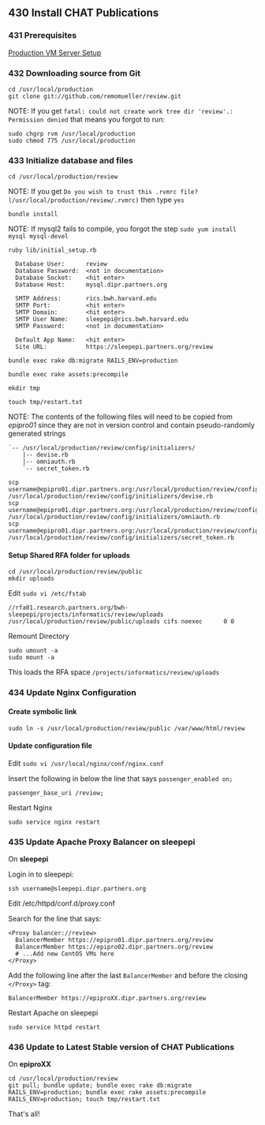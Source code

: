 ## 430 Install CHAT Publications

### 431 Prerequisites

[Production VM Server Setup](https://github.com/sleepepi/sleepepi/tree/master/virtual-machines/100-technology-and-application-routes.md)

### 432 Downloading source from Git

```console
cd /usr/local/production
git clone git://github.com/remomueller/review.git
```

NOTE: If you get `fatal: could not create work tree dir 'review'.: Permission denied` that means you forgot to run:

```console
sudo chgrp rvm /usr/local/production
sudo chmod 775 /usr/local/production
```

### 433 Initialize database and files

```console
cd /usr/local/production/review
```

NOTE: If you get `Do you wish to trust this .rvmrc file? (/usr/local/production/review/.rvmrc)` then type `yes`

```console
bundle install
```

NOTE: If mysql2 fails to compile, you forgot the step `sudo yum install mysql mysql-devel`

```console
ruby lib/initial_setup.rb

  Database User:      review
  Database Password:  <not in documentation>
  Database Socket:    <hit enter>
  Database Host:      mysql.dipr.partners.org

  SMTP Address:       rics.bwh.harvard.edu
  SMTP Port:          <hit enter>
  SMTP Domain:        <hit enter>
  SMTP User Name:     sleepepi@rics.bwh.harvard.edu
  SMTP Password:      <not in documentation>

  Default App Name:   <hit enter>
  Site URL:           https://sleepepi.partners.org/review

bundle exec rake db:migrate RAILS_ENV=production

bundle exec rake assets:precompile

mkdir tmp

touch tmp/restart.txt
```

NOTE: The contents of the following files will need to be copied from *epipro01* since they are not in version control and contain pseudo-randomly generated strings

```
`-- /usr/local/production/review/config/initializers/
    |-- devise.rb
    |-- omniauth.rb
    `-- secret_token.rb
```

```console
scp username@epipro01.dipr.partners.org:/usr/local/production/review/config/initializers/devise.rb /usr/local/production/review/config/initializers/devise.rb
scp username@epipro01.dipr.partners.org:/usr/local/production/review/config/initializers/omniauth.rb /usr/local/production/review/config/initializers/omniauth.rb
scp username@epipro01.dipr.partners.org:/usr/local/production/review/config/initializers/secret_token.rb /usr/local/production/review/config/initializers/secret_token.rb
```

#### Setup Shared RFA folder for uploads

```console
cd /usr/local/production/review/public
mkdir uploads
```

Edit `sudo vi /etc/fstab`

```
//rfa01.research.partners.org/bwh-sleepepi/projects/informatics/review/uploads /usr/local/production/review/public/uploads cifs noexec      0 0
```

Remount Directory

```console
sudo umount -a
sudo mount -a
```

This loads the RFA space `/projects/informatics/review/uploads`

### 434 Update Nginx Configuration

#### Create symbolic link

```console
sudo ln -s /usr/local/production/review/public /var/www/html/review
```

#### Update configuration file

Edit `sudo vi /usr/local/nginx/conf/nginx.conf`

Insert the following in below the line that says `passenger_enabled on;`

```
passenger_base_uri /review;
```

Restart Nginx

```console
sudo service nginx restart
```

### 435 Update Apache Proxy Balancer on sleepepi

On **sleepepi**

Login in to sleepepi:

```console
ssh username@sleepepi.dipr.partners.org
```

Edit /etc/httpd/conf.d/proxy.conf

Search for the line that says:

```
<Proxy balancer://review>
  BalancerMember https://epipro01.dipr.partners.org/review
  BalancerMember https://epipro02.dipr.partners.org/review
  # ...Add new CentOS VMs here
</Proxy>
```

Add the following line after the last `BalancerMember` and before the closing `</Proxy>` tag:

```
BalancerMember https://epiproXX.dipr.partners.org/review
```

Restart Apache on sleepepi

```console
sudo service httpd restart
```

### 436 Update to Latest Stable version of CHAT Publications

On **epiproXX**

```console
cd /usr/local/production/review
git pull; bundle update; bundle exec rake db:migrate RAILS_ENV=production; bundle exec rake assets:precompile RAILS_ENV=production; touch tmp/restart.txt
```

That's all!
